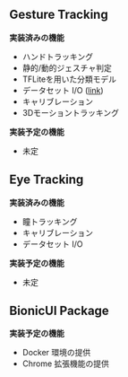 ## Gesture Tracking

**実装済みの機能**

- ハンドトラッキング
- 静的/動的ジェスチャ判定
- TFLiteを用いた分類モデル
- データセット I/O  ([link](./data_io.md))
- キャリブレーション
- 3Dモーショントラッキング

**実装予定の機能**

- 未定

## Eye Tracking

**実装済みの機能**

- 瞳トラッキング
- キャリブレーション
- データセット I/O

**実装予定の機能**

- 未定

## BionicUI Package 

**実装予定の機能**

- Docker 環境の提供
- Chrome 拡張機能の提供




